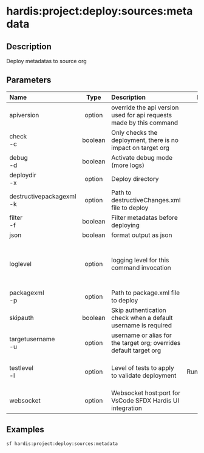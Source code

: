 <!-- This file has been generated with command 'sf hardis:doc:plugin:generate'. Please do not update it manually or it may be overwritten -->
# hardis:project:deploy:sources:metadata

## Description

Deploy metadatas to source org

## Parameters

| Name                         |  Type   | Description                                                         |    Default    | Required |                                Options                                 |
|:-----------------------------|:-------:|:--------------------------------------------------------------------|:-------------:|:--------:|:----------------------------------------------------------------------:|
| apiversion                   | option  | override the api version used for api requests made by this command |               |          |                                                                        |
| check<br/>-c                 | boolean | Only checks the deployment, there is no impact on target org        |               |          |                                                                        |
| debug<br/>-d                 | boolean | Activate debug mode (more logs)                                     |               |          |                                                                        |
| deploydir<br/>-x             | option  | Deploy directory                                                    |       .       |          |                                                                        |
| destructivepackagexml<br/>-k | option  | Path to destructiveChanges.xml file to deploy                       |               |          |                                                                        |
| filter<br/>-f                | boolean | Filter metadatas before deploying                                   |               |          |                                                                        |
| json                         | boolean | format output as json                                               |               |          |                                                                        |
| loglevel                     | option  | logging level for this command invocation                           |     warn      |          |         trace<br/>debug<br/>info<br/>warn<br/>error<br/>fatal          |
| packagexml<br/>-p            | option  | Path to package.xml file to deploy                                  |               |          |                                                                        |
| skipauth                     | boolean | Skip authentication check when a default username is required       |               |          |                                                                        |
| targetusername<br/>-u        | option  | username or alias for the target org; overrides default target org  |               |          |                                                                        |
| testlevel<br/>-l             | option  | Level of tests to apply to validate deployment                      | RunLocalTests |          | NoTestRun<br/>RunSpecifiedTests<br/>RunLocalTests<br/>RunAllTestsInOrg |
| websocket                    | option  | Websocket host:port for VsCode SFDX Hardis UI integration           |               |          |                                                                        |

## Examples

```shell
sf hardis:project:deploy:sources:metadata
```


